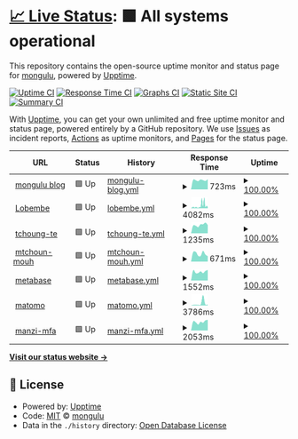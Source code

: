 # [📈 Live Status](https://mongulu-cm.github.io/Monitor_Mongulu): <!--live status--> **🟩 All systems operational**

This repository contains the open-source uptime monitor and status page for [mongulu](https://mongulu.cm), powered by [Upptime](https://github.com/upptime/upptime).

[![Uptime CI](https://github.com/mongulu-cm/Monitor_Mongulu/workflows/Uptime%20CI/badge.svg)](https://github.com/mongulu-cm/Monitor_Mongulu/actions?query=workflow%3A%22Uptime+CI%22)
[![Response Time CI](https://github.com/mongulu-cm/Monitor_Mongulu/workflows/Response%20Time%20CI/badge.svg)](https://github.com/mongulu-cm/Monitor_Mongulu/actions?query=workflow%3A%22Response+Time+CI%22)
[![Graphs CI](https://github.com/mongulu-cm/Monitor_Mongulu/workflows/Graphs%20CI/badge.svg)](https://github.com/mongulu-cm/Monitor_Mongulu/actions?query=workflow%3A%22Graphs+CI%22)
[![Static Site CI](https://github.com/mongulu-cm/Monitor_Mongulu/workflows/Static%20Site%20CI/badge.svg)](https://github.com/mongulu-cm/Monitor_Mongulu/actions?query=workflow%3A%22Static+Site+CI%22)
[![Summary CI](https://github.com/mongulu-cm/Monitor_Mongulu/workflows/Summary%20CI/badge.svg)](https://github.com/mongulu-cm/Monitor_Mongulu/actions?query=workflow%3A%22Summary+CI%22)

With [Upptime](https://upptime.js.org), you can get your own unlimited and free uptime monitor and status page, powered entirely by a GitHub repository. We use [Issues](https://github.com/mongulu-cm/Monitor_Mongulu/issues) as incident reports, [Actions](https://github.com/mongulu-cm/Monitor_Mongulu/actions) as uptime monitors, and [Pages](https://mongulu-cm.github.io/Monitor_Mongulu) for the status page.

<!--start: status pages-->
<!-- This summary is generated by Upptime (https://github.com/upptime/upptime) -->
<!-- Do not edit this manually, your changes will be overwritten -->
<!-- prettier-ignore -->
| URL | Status | History | Response Time | Uptime |
| --- | ------ | ------- | ------------- | ------ |
| <img alt="" src="https://icons.duckduckgo.com/ip3/blog.mongulu.cm.ico" height="13"> [mongulu blog](https://blog.mongulu.cm) | 🟩 Up | [mongulu-blog.yml](https://github.com/mongulu-cm/uptime/commits/HEAD/history/mongulu-blog.yml) | <details><summary><img alt="Response time graph" src="./graphs/mongulu-blog/response-time-week.png" height="20"> 723ms</summary><br><a href="https://mongulu-cm.github.io/uptime/history/mongulu-blog"><img alt="Response time 815" src="https://img.shields.io/endpoint?url=https%3A%2F%2Fraw.githubusercontent.com%2Fmongulu-cm%2Fuptime%2FHEAD%2Fapi%2Fmongulu-blog%2Fresponse-time.json"></a><br><a href="https://mongulu-cm.github.io/uptime/history/mongulu-blog"><img alt="24-hour response time 657" src="https://img.shields.io/endpoint?url=https%3A%2F%2Fraw.githubusercontent.com%2Fmongulu-cm%2Fuptime%2FHEAD%2Fapi%2Fmongulu-blog%2Fresponse-time-day.json"></a><br><a href="https://mongulu-cm.github.io/uptime/history/mongulu-blog"><img alt="7-day response time 723" src="https://img.shields.io/endpoint?url=https%3A%2F%2Fraw.githubusercontent.com%2Fmongulu-cm%2Fuptime%2FHEAD%2Fapi%2Fmongulu-blog%2Fresponse-time-week.json"></a><br><a href="https://mongulu-cm.github.io/uptime/history/mongulu-blog"><img alt="30-day response time 872" src="https://img.shields.io/endpoint?url=https%3A%2F%2Fraw.githubusercontent.com%2Fmongulu-cm%2Fuptime%2FHEAD%2Fapi%2Fmongulu-blog%2Fresponse-time-month.json"></a><br><a href="https://mongulu-cm.github.io/uptime/history/mongulu-blog"><img alt="1-year response time 815" src="https://img.shields.io/endpoint?url=https%3A%2F%2Fraw.githubusercontent.com%2Fmongulu-cm%2Fuptime%2FHEAD%2Fapi%2Fmongulu-blog%2Fresponse-time-year.json"></a></details> | <details><summary><a href="https://mongulu-cm.github.io/uptime/history/mongulu-blog">100.00%</a></summary><a href="https://mongulu-cm.github.io/uptime/history/mongulu-blog"><img alt="All-time uptime 99.85%" src="https://img.shields.io/endpoint?url=https%3A%2F%2Fraw.githubusercontent.com%2Fmongulu-cm%2Fuptime%2FHEAD%2Fapi%2Fmongulu-blog%2Fuptime.json"></a><br><a href="https://mongulu-cm.github.io/uptime/history/mongulu-blog"><img alt="24-hour uptime 100.00%" src="https://img.shields.io/endpoint?url=https%3A%2F%2Fraw.githubusercontent.com%2Fmongulu-cm%2Fuptime%2FHEAD%2Fapi%2Fmongulu-blog%2Fuptime-day.json"></a><br><a href="https://mongulu-cm.github.io/uptime/history/mongulu-blog"><img alt="7-day uptime 100.00%" src="https://img.shields.io/endpoint?url=https%3A%2F%2Fraw.githubusercontent.com%2Fmongulu-cm%2Fuptime%2FHEAD%2Fapi%2Fmongulu-blog%2Fuptime-week.json"></a><br><a href="https://mongulu-cm.github.io/uptime/history/mongulu-blog"><img alt="30-day uptime 100.00%" src="https://img.shields.io/endpoint?url=https%3A%2F%2Fraw.githubusercontent.com%2Fmongulu-cm%2Fuptime%2FHEAD%2Fapi%2Fmongulu-blog%2Fuptime-month.json"></a><br><a href="https://mongulu-cm.github.io/uptime/history/mongulu-blog"><img alt="1-year uptime 99.85%" src="https://img.shields.io/endpoint?url=https%3A%2F%2Fraw.githubusercontent.com%2Fmongulu-cm%2Fuptime%2FHEAD%2Fapi%2Fmongulu-blog%2Fuptime-year.json"></a></details>
| <img alt="" src="https://icons.duckduckgo.com/ip3/lobembe.mongulu.cm.ico" height="13"> [Lobembe](https://lobembe.mongulu.cm) | 🟩 Up | [lobembe.yml](https://github.com/mongulu-cm/uptime/commits/HEAD/history/lobembe.yml) | <details><summary><img alt="Response time graph" src="./graphs/lobembe/response-time-week.png" height="20"> 4082ms</summary><br><a href="https://mongulu-cm.github.io/uptime/history/lobembe"><img alt="Response time 2553" src="https://img.shields.io/endpoint?url=https%3A%2F%2Fraw.githubusercontent.com%2Fmongulu-cm%2Fuptime%2FHEAD%2Fapi%2Flobembe%2Fresponse-time.json"></a><br><a href="https://mongulu-cm.github.io/uptime/history/lobembe"><img alt="24-hour response time 2205" src="https://img.shields.io/endpoint?url=https%3A%2F%2Fraw.githubusercontent.com%2Fmongulu-cm%2Fuptime%2FHEAD%2Fapi%2Flobembe%2Fresponse-time-day.json"></a><br><a href="https://mongulu-cm.github.io/uptime/history/lobembe"><img alt="7-day response time 4082" src="https://img.shields.io/endpoint?url=https%3A%2F%2Fraw.githubusercontent.com%2Fmongulu-cm%2Fuptime%2FHEAD%2Fapi%2Flobembe%2Fresponse-time-week.json"></a><br><a href="https://mongulu-cm.github.io/uptime/history/lobembe"><img alt="30-day response time 4464" src="https://img.shields.io/endpoint?url=https%3A%2F%2Fraw.githubusercontent.com%2Fmongulu-cm%2Fuptime%2FHEAD%2Fapi%2Flobembe%2Fresponse-time-month.json"></a><br><a href="https://mongulu-cm.github.io/uptime/history/lobembe"><img alt="1-year response time 2553" src="https://img.shields.io/endpoint?url=https%3A%2F%2Fraw.githubusercontent.com%2Fmongulu-cm%2Fuptime%2FHEAD%2Fapi%2Flobembe%2Fresponse-time-year.json"></a></details> | <details><summary><a href="https://mongulu-cm.github.io/uptime/history/lobembe">100.00%</a></summary><a href="https://mongulu-cm.github.io/uptime/history/lobembe"><img alt="All-time uptime 99.82%" src="https://img.shields.io/endpoint?url=https%3A%2F%2Fraw.githubusercontent.com%2Fmongulu-cm%2Fuptime%2FHEAD%2Fapi%2Flobembe%2Fuptime.json"></a><br><a href="https://mongulu-cm.github.io/uptime/history/lobembe"><img alt="24-hour uptime 100.00%" src="https://img.shields.io/endpoint?url=https%3A%2F%2Fraw.githubusercontent.com%2Fmongulu-cm%2Fuptime%2FHEAD%2Fapi%2Flobembe%2Fuptime-day.json"></a><br><a href="https://mongulu-cm.github.io/uptime/history/lobembe"><img alt="7-day uptime 100.00%" src="https://img.shields.io/endpoint?url=https%3A%2F%2Fraw.githubusercontent.com%2Fmongulu-cm%2Fuptime%2FHEAD%2Fapi%2Flobembe%2Fuptime-week.json"></a><br><a href="https://mongulu-cm.github.io/uptime/history/lobembe"><img alt="30-day uptime 99.84%" src="https://img.shields.io/endpoint?url=https%3A%2F%2Fraw.githubusercontent.com%2Fmongulu-cm%2Fuptime%2FHEAD%2Fapi%2Flobembe%2Fuptime-month.json"></a><br><a href="https://mongulu-cm.github.io/uptime/history/lobembe"><img alt="1-year uptime 99.82%" src="https://img.shields.io/endpoint?url=https%3A%2F%2Fraw.githubusercontent.com%2Fmongulu-cm%2Fuptime%2FHEAD%2Fapi%2Flobembe%2Fuptime-year.json"></a></details>
| <img alt="" src="https://icons.duckduckgo.com/ip3/tchoung-te.mongulu.cm.ico" height="13"> [tchoung-te](https://tchoung-te.mongulu.cm) | 🟩 Up | [tchoung-te.yml](https://github.com/mongulu-cm/uptime/commits/HEAD/history/tchoung-te.yml) | <details><summary><img alt="Response time graph" src="./graphs/tchoung-te/response-time-week.png" height="20"> 1235ms</summary><br><a href="https://mongulu-cm.github.io/uptime/history/tchoung-te"><img alt="Response time 1032" src="https://img.shields.io/endpoint?url=https%3A%2F%2Fraw.githubusercontent.com%2Fmongulu-cm%2Fuptime%2FHEAD%2Fapi%2Ftchoung-te%2Fresponse-time.json"></a><br><a href="https://mongulu-cm.github.io/uptime/history/tchoung-te"><img alt="24-hour response time 1508" src="https://img.shields.io/endpoint?url=https%3A%2F%2Fraw.githubusercontent.com%2Fmongulu-cm%2Fuptime%2FHEAD%2Fapi%2Ftchoung-te%2Fresponse-time-day.json"></a><br><a href="https://mongulu-cm.github.io/uptime/history/tchoung-te"><img alt="7-day response time 1235" src="https://img.shields.io/endpoint?url=https%3A%2F%2Fraw.githubusercontent.com%2Fmongulu-cm%2Fuptime%2FHEAD%2Fapi%2Ftchoung-te%2Fresponse-time-week.json"></a><br><a href="https://mongulu-cm.github.io/uptime/history/tchoung-te"><img alt="30-day response time 1228" src="https://img.shields.io/endpoint?url=https%3A%2F%2Fraw.githubusercontent.com%2Fmongulu-cm%2Fuptime%2FHEAD%2Fapi%2Ftchoung-te%2Fresponse-time-month.json"></a><br><a href="https://mongulu-cm.github.io/uptime/history/tchoung-te"><img alt="1-year response time 1032" src="https://img.shields.io/endpoint?url=https%3A%2F%2Fraw.githubusercontent.com%2Fmongulu-cm%2Fuptime%2FHEAD%2Fapi%2Ftchoung-te%2Fresponse-time-year.json"></a></details> | <details><summary><a href="https://mongulu-cm.github.io/uptime/history/tchoung-te">100.00%</a></summary><a href="https://mongulu-cm.github.io/uptime/history/tchoung-te"><img alt="All-time uptime 99.10%" src="https://img.shields.io/endpoint?url=https%3A%2F%2Fraw.githubusercontent.com%2Fmongulu-cm%2Fuptime%2FHEAD%2Fapi%2Ftchoung-te%2Fuptime.json"></a><br><a href="https://mongulu-cm.github.io/uptime/history/tchoung-te"><img alt="24-hour uptime 100.00%" src="https://img.shields.io/endpoint?url=https%3A%2F%2Fraw.githubusercontent.com%2Fmongulu-cm%2Fuptime%2FHEAD%2Fapi%2Ftchoung-te%2Fuptime-day.json"></a><br><a href="https://mongulu-cm.github.io/uptime/history/tchoung-te"><img alt="7-day uptime 100.00%" src="https://img.shields.io/endpoint?url=https%3A%2F%2Fraw.githubusercontent.com%2Fmongulu-cm%2Fuptime%2FHEAD%2Fapi%2Ftchoung-te%2Fuptime-week.json"></a><br><a href="https://mongulu-cm.github.io/uptime/history/tchoung-te"><img alt="30-day uptime 100.00%" src="https://img.shields.io/endpoint?url=https%3A%2F%2Fraw.githubusercontent.com%2Fmongulu-cm%2Fuptime%2FHEAD%2Fapi%2Ftchoung-te%2Fuptime-month.json"></a><br><a href="https://mongulu-cm.github.io/uptime/history/tchoung-te"><img alt="1-year uptime 99.10%" src="https://img.shields.io/endpoint?url=https%3A%2F%2Fraw.githubusercontent.com%2Fmongulu-cm%2Fuptime%2FHEAD%2Fapi%2Ftchoung-te%2Fuptime-year.json"></a></details>
| <img alt="" src="https://icons.duckduckgo.com/ip3/mtchoun-mouh.mongulu.cm.ico" height="13"> [mtchoun-mouh](https://mtchoun-mouh.mongulu.cm) | 🟩 Up | [mtchoun-mouh.yml](https://github.com/mongulu-cm/uptime/commits/HEAD/history/mtchoun-mouh.yml) | <details><summary><img alt="Response time graph" src="./graphs/mtchoun-mouh/response-time-week.png" height="20"> 671ms</summary><br><a href="https://mongulu-cm.github.io/uptime/history/mtchoun-mouh"><img alt="Response time 611" src="https://img.shields.io/endpoint?url=https%3A%2F%2Fraw.githubusercontent.com%2Fmongulu-cm%2Fuptime%2FHEAD%2Fapi%2Fmtchoun-mouh%2Fresponse-time.json"></a><br><a href="https://mongulu-cm.github.io/uptime/history/mtchoun-mouh"><img alt="24-hour response time 815" src="https://img.shields.io/endpoint?url=https%3A%2F%2Fraw.githubusercontent.com%2Fmongulu-cm%2Fuptime%2FHEAD%2Fapi%2Fmtchoun-mouh%2Fresponse-time-day.json"></a><br><a href="https://mongulu-cm.github.io/uptime/history/mtchoun-mouh"><img alt="7-day response time 671" src="https://img.shields.io/endpoint?url=https%3A%2F%2Fraw.githubusercontent.com%2Fmongulu-cm%2Fuptime%2FHEAD%2Fapi%2Fmtchoun-mouh%2Fresponse-time-week.json"></a><br><a href="https://mongulu-cm.github.io/uptime/history/mtchoun-mouh"><img alt="30-day response time 635" src="https://img.shields.io/endpoint?url=https%3A%2F%2Fraw.githubusercontent.com%2Fmongulu-cm%2Fuptime%2FHEAD%2Fapi%2Fmtchoun-mouh%2Fresponse-time-month.json"></a><br><a href="https://mongulu-cm.github.io/uptime/history/mtchoun-mouh"><img alt="1-year response time 611" src="https://img.shields.io/endpoint?url=https%3A%2F%2Fraw.githubusercontent.com%2Fmongulu-cm%2Fuptime%2FHEAD%2Fapi%2Fmtchoun-mouh%2Fresponse-time-year.json"></a></details> | <details><summary><a href="https://mongulu-cm.github.io/uptime/history/mtchoun-mouh">100.00%</a></summary><a href="https://mongulu-cm.github.io/uptime/history/mtchoun-mouh"><img alt="All-time uptime 99.85%" src="https://img.shields.io/endpoint?url=https%3A%2F%2Fraw.githubusercontent.com%2Fmongulu-cm%2Fuptime%2FHEAD%2Fapi%2Fmtchoun-mouh%2Fuptime.json"></a><br><a href="https://mongulu-cm.github.io/uptime/history/mtchoun-mouh"><img alt="24-hour uptime 100.00%" src="https://img.shields.io/endpoint?url=https%3A%2F%2Fraw.githubusercontent.com%2Fmongulu-cm%2Fuptime%2FHEAD%2Fapi%2Fmtchoun-mouh%2Fuptime-day.json"></a><br><a href="https://mongulu-cm.github.io/uptime/history/mtchoun-mouh"><img alt="7-day uptime 100.00%" src="https://img.shields.io/endpoint?url=https%3A%2F%2Fraw.githubusercontent.com%2Fmongulu-cm%2Fuptime%2FHEAD%2Fapi%2Fmtchoun-mouh%2Fuptime-week.json"></a><br><a href="https://mongulu-cm.github.io/uptime/history/mtchoun-mouh"><img alt="30-day uptime 100.00%" src="https://img.shields.io/endpoint?url=https%3A%2F%2Fraw.githubusercontent.com%2Fmongulu-cm%2Fuptime%2FHEAD%2Fapi%2Fmtchoun-mouh%2Fuptime-month.json"></a><br><a href="https://mongulu-cm.github.io/uptime/history/mtchoun-mouh"><img alt="1-year uptime 99.85%" src="https://img.shields.io/endpoint?url=https%3A%2F%2Fraw.githubusercontent.com%2Fmongulu-cm%2Fuptime%2FHEAD%2Fapi%2Fmtchoun-mouh%2Fuptime-year.json"></a></details>
| <img alt="" src="https://icons.duckduckgo.com/ip3/metabase.mongulu.cm.ico" height="13"> [metabase](https://metabase.mongulu.cm) | 🟩 Up | [metabase.yml](https://github.com/mongulu-cm/uptime/commits/HEAD/history/metabase.yml) | <details><summary><img alt="Response time graph" src="./graphs/metabase/response-time-week.png" height="20"> 1552ms</summary><br><a href="https://mongulu-cm.github.io/uptime/history/metabase"><img alt="Response time 952" src="https://img.shields.io/endpoint?url=https%3A%2F%2Fraw.githubusercontent.com%2Fmongulu-cm%2Fuptime%2FHEAD%2Fapi%2Fmetabase%2Fresponse-time.json"></a><br><a href="https://mongulu-cm.github.io/uptime/history/metabase"><img alt="24-hour response time 1807" src="https://img.shields.io/endpoint?url=https%3A%2F%2Fraw.githubusercontent.com%2Fmongulu-cm%2Fuptime%2FHEAD%2Fapi%2Fmetabase%2Fresponse-time-day.json"></a><br><a href="https://mongulu-cm.github.io/uptime/history/metabase"><img alt="7-day response time 1552" src="https://img.shields.io/endpoint?url=https%3A%2F%2Fraw.githubusercontent.com%2Fmongulu-cm%2Fuptime%2FHEAD%2Fapi%2Fmetabase%2Fresponse-time-week.json"></a><br><a href="https://mongulu-cm.github.io/uptime/history/metabase"><img alt="30-day response time 1528" src="https://img.shields.io/endpoint?url=https%3A%2F%2Fraw.githubusercontent.com%2Fmongulu-cm%2Fuptime%2FHEAD%2Fapi%2Fmetabase%2Fresponse-time-month.json"></a><br><a href="https://mongulu-cm.github.io/uptime/history/metabase"><img alt="1-year response time 952" src="https://img.shields.io/endpoint?url=https%3A%2F%2Fraw.githubusercontent.com%2Fmongulu-cm%2Fuptime%2FHEAD%2Fapi%2Fmetabase%2Fresponse-time-year.json"></a></details> | <details><summary><a href="https://mongulu-cm.github.io/uptime/history/metabase">100.00%</a></summary><a href="https://mongulu-cm.github.io/uptime/history/metabase"><img alt="All-time uptime 93.38%" src="https://img.shields.io/endpoint?url=https%3A%2F%2Fraw.githubusercontent.com%2Fmongulu-cm%2Fuptime%2FHEAD%2Fapi%2Fmetabase%2Fuptime.json"></a><br><a href="https://mongulu-cm.github.io/uptime/history/metabase"><img alt="24-hour uptime 100.00%" src="https://img.shields.io/endpoint?url=https%3A%2F%2Fraw.githubusercontent.com%2Fmongulu-cm%2Fuptime%2FHEAD%2Fapi%2Fmetabase%2Fuptime-day.json"></a><br><a href="https://mongulu-cm.github.io/uptime/history/metabase"><img alt="7-day uptime 100.00%" src="https://img.shields.io/endpoint?url=https%3A%2F%2Fraw.githubusercontent.com%2Fmongulu-cm%2Fuptime%2FHEAD%2Fapi%2Fmetabase%2Fuptime-week.json"></a><br><a href="https://mongulu-cm.github.io/uptime/history/metabase"><img alt="30-day uptime 94.72%" src="https://img.shields.io/endpoint?url=https%3A%2F%2Fraw.githubusercontent.com%2Fmongulu-cm%2Fuptime%2FHEAD%2Fapi%2Fmetabase%2Fuptime-month.json"></a><br><a href="https://mongulu-cm.github.io/uptime/history/metabase"><img alt="1-year uptime 93.38%" src="https://img.shields.io/endpoint?url=https%3A%2F%2Fraw.githubusercontent.com%2Fmongulu-cm%2Fuptime%2FHEAD%2Fapi%2Fmetabase%2Fuptime-year.json"></a></details>
| <img alt="" src="https://icons.duckduckgo.com/ip3/matomo.mongulu.cm.ico" height="13"> [matomo](https://matomo.mongulu.cm) | 🟩 Up | [matomo.yml](https://github.com/mongulu-cm/uptime/commits/HEAD/history/matomo.yml) | <details><summary><img alt="Response time graph" src="./graphs/matomo/response-time-week.png" height="20"> 3786ms</summary><br><a href="https://mongulu-cm.github.io/uptime/history/matomo"><img alt="Response time 2203" src="https://img.shields.io/endpoint?url=https%3A%2F%2Fraw.githubusercontent.com%2Fmongulu-cm%2Fuptime%2FHEAD%2Fapi%2Fmatomo%2Fresponse-time.json"></a><br><a href="https://mongulu-cm.github.io/uptime/history/matomo"><img alt="24-hour response time 4820" src="https://img.shields.io/endpoint?url=https%3A%2F%2Fraw.githubusercontent.com%2Fmongulu-cm%2Fuptime%2FHEAD%2Fapi%2Fmatomo%2Fresponse-time-day.json"></a><br><a href="https://mongulu-cm.github.io/uptime/history/matomo"><img alt="7-day response time 3786" src="https://img.shields.io/endpoint?url=https%3A%2F%2Fraw.githubusercontent.com%2Fmongulu-cm%2Fuptime%2FHEAD%2Fapi%2Fmatomo%2Fresponse-time-week.json"></a><br><a href="https://mongulu-cm.github.io/uptime/history/matomo"><img alt="30-day response time 2046" src="https://img.shields.io/endpoint?url=https%3A%2F%2Fraw.githubusercontent.com%2Fmongulu-cm%2Fuptime%2FHEAD%2Fapi%2Fmatomo%2Fresponse-time-month.json"></a><br><a href="https://mongulu-cm.github.io/uptime/history/matomo"><img alt="1-year response time 2203" src="https://img.shields.io/endpoint?url=https%3A%2F%2Fraw.githubusercontent.com%2Fmongulu-cm%2Fuptime%2FHEAD%2Fapi%2Fmatomo%2Fresponse-time-year.json"></a></details> | <details><summary><a href="https://mongulu-cm.github.io/uptime/history/matomo">100.00%</a></summary><a href="https://mongulu-cm.github.io/uptime/history/matomo"><img alt="All-time uptime 93.65%" src="https://img.shields.io/endpoint?url=https%3A%2F%2Fraw.githubusercontent.com%2Fmongulu-cm%2Fuptime%2FHEAD%2Fapi%2Fmatomo%2Fuptime.json"></a><br><a href="https://mongulu-cm.github.io/uptime/history/matomo"><img alt="24-hour uptime 100.00%" src="https://img.shields.io/endpoint?url=https%3A%2F%2Fraw.githubusercontent.com%2Fmongulu-cm%2Fuptime%2FHEAD%2Fapi%2Fmatomo%2Fuptime-day.json"></a><br><a href="https://mongulu-cm.github.io/uptime/history/matomo"><img alt="7-day uptime 100.00%" src="https://img.shields.io/endpoint?url=https%3A%2F%2Fraw.githubusercontent.com%2Fmongulu-cm%2Fuptime%2FHEAD%2Fapi%2Fmatomo%2Fuptime-week.json"></a><br><a href="https://mongulu-cm.github.io/uptime/history/matomo"><img alt="30-day uptime 98.64%" src="https://img.shields.io/endpoint?url=https%3A%2F%2Fraw.githubusercontent.com%2Fmongulu-cm%2Fuptime%2FHEAD%2Fapi%2Fmatomo%2Fuptime-month.json"></a><br><a href="https://mongulu-cm.github.io/uptime/history/matomo"><img alt="1-year uptime 93.65%" src="https://img.shields.io/endpoint?url=https%3A%2F%2Fraw.githubusercontent.com%2Fmongulu-cm%2Fuptime%2FHEAD%2Fapi%2Fmatomo%2Fuptime-year.json"></a></details>
| <img alt="" src="https://icons.duckduckgo.com/ip3/manzi-mfa.mongulu.cm.ico" height="13"> [manzi-mfa](https://manzi-mfa.mongulu.cm) | 🟩 Up | [manzi-mfa.yml](https://github.com/mongulu-cm/uptime/commits/HEAD/history/manzi-mfa.yml) | <details><summary><img alt="Response time graph" src="./graphs/manzi-mfa/response-time-week.png" height="20"> 2053ms</summary><br><a href="https://mongulu-cm.github.io/uptime/history/manzi-mfa"><img alt="Response time 2048" src="https://img.shields.io/endpoint?url=https%3A%2F%2Fraw.githubusercontent.com%2Fmongulu-cm%2Fuptime%2FHEAD%2Fapi%2Fmanzi-mfa%2Fresponse-time.json"></a><br><a href="https://mongulu-cm.github.io/uptime/history/manzi-mfa"><img alt="24-hour response time 3020" src="https://img.shields.io/endpoint?url=https%3A%2F%2Fraw.githubusercontent.com%2Fmongulu-cm%2Fuptime%2FHEAD%2Fapi%2Fmanzi-mfa%2Fresponse-time-day.json"></a><br><a href="https://mongulu-cm.github.io/uptime/history/manzi-mfa"><img alt="7-day response time 2053" src="https://img.shields.io/endpoint?url=https%3A%2F%2Fraw.githubusercontent.com%2Fmongulu-cm%2Fuptime%2FHEAD%2Fapi%2Fmanzi-mfa%2Fresponse-time-week.json"></a><br><a href="https://mongulu-cm.github.io/uptime/history/manzi-mfa"><img alt="30-day response time 2048" src="https://img.shields.io/endpoint?url=https%3A%2F%2Fraw.githubusercontent.com%2Fmongulu-cm%2Fuptime%2FHEAD%2Fapi%2Fmanzi-mfa%2Fresponse-time-month.json"></a><br><a href="https://mongulu-cm.github.io/uptime/history/manzi-mfa"><img alt="1-year response time 2048" src="https://img.shields.io/endpoint?url=https%3A%2F%2Fraw.githubusercontent.com%2Fmongulu-cm%2Fuptime%2FHEAD%2Fapi%2Fmanzi-mfa%2Fresponse-time-year.json"></a></details> | <details><summary><a href="https://mongulu-cm.github.io/uptime/history/manzi-mfa">100.00%</a></summary><a href="https://mongulu-cm.github.io/uptime/history/manzi-mfa"><img alt="All-time uptime 100.00%" src="https://img.shields.io/endpoint?url=https%3A%2F%2Fraw.githubusercontent.com%2Fmongulu-cm%2Fuptime%2FHEAD%2Fapi%2Fmanzi-mfa%2Fuptime.json"></a><br><a href="https://mongulu-cm.github.io/uptime/history/manzi-mfa"><img alt="24-hour uptime 100.00%" src="https://img.shields.io/endpoint?url=https%3A%2F%2Fraw.githubusercontent.com%2Fmongulu-cm%2Fuptime%2FHEAD%2Fapi%2Fmanzi-mfa%2Fuptime-day.json"></a><br><a href="https://mongulu-cm.github.io/uptime/history/manzi-mfa"><img alt="7-day uptime 100.00%" src="https://img.shields.io/endpoint?url=https%3A%2F%2Fraw.githubusercontent.com%2Fmongulu-cm%2Fuptime%2FHEAD%2Fapi%2Fmanzi-mfa%2Fuptime-week.json"></a><br><a href="https://mongulu-cm.github.io/uptime/history/manzi-mfa"><img alt="30-day uptime 100.00%" src="https://img.shields.io/endpoint?url=https%3A%2F%2Fraw.githubusercontent.com%2Fmongulu-cm%2Fuptime%2FHEAD%2Fapi%2Fmanzi-mfa%2Fuptime-month.json"></a><br><a href="https://mongulu-cm.github.io/uptime/history/manzi-mfa"><img alt="1-year uptime 100.00%" src="https://img.shields.io/endpoint?url=https%3A%2F%2Fraw.githubusercontent.com%2Fmongulu-cm%2Fuptime%2FHEAD%2Fapi%2Fmanzi-mfa%2Fuptime-year.json"></a></details>

<!--end: status pages-->

[**Visit our status website →**](https://mongulu-cm.github.io/uptime)

## 📄 License

- Powered by: [Upptime](https://github.com/upptime/upptime)
- Code: [MIT](./LICENSE) © [mongulu](https://mongulu.cm)
- Data in the `./history` directory: [Open Database License](https://opendatacommons.org/licenses/odbl/1-0/)
